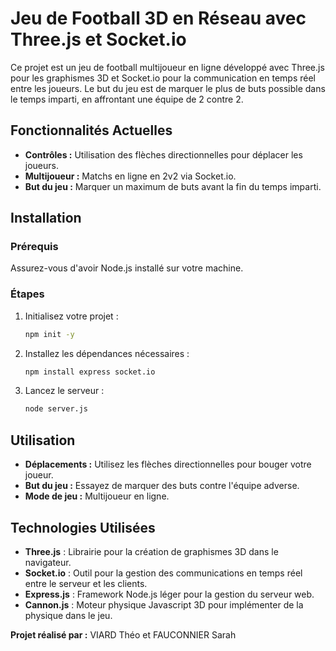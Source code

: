 # Jeu de Football 3D en Réseau avec Three.js et Socket.io

Ce projet est un jeu de football multijoueur en ligne développé avec Three.js pour les graphismes 3D et Socket.io pour la communication en temps réel entre les joueurs. Le but du jeu est de marquer le plus de buts possible dans le temps imparti, en affrontant une équipe de 2 contre 2.

## Fonctionnalités Actuelles

- **Contrôles :** Utilisation des flèches directionnelles pour déplacer les joueurs.
- **Multijoueur :** Matchs en ligne en 2v2 via Socket.io.
- **But du jeu :** Marquer un maximum de buts avant la fin du temps imparti.

## Installation

### Prérequis
Assurez-vous d'avoir Node.js installé sur votre machine.

### Étapes

1. Initialisez votre projet :
    ```bash
    npm init -y
    ```

2. Installez les dépendances nécessaires :
    ```bash
    npm install express socket.io
    ```

3. Lancez le serveur :
    ```bash
    node server.js
    ```

## Utilisation

- **Déplacements :** Utilisez les flèches directionnelles pour bouger votre joueur.
- **But du jeu :** Essayez de marquer des buts contre l'équipe adverse.
- **Mode de jeu :** Multijoueur en ligne.


## Technologies Utilisées

- **Three.js** : Librairie pour la création de graphismes 3D dans le navigateur.
- **Socket.io** : Outil pour la gestion des communications en temps réel entre le serveur et les clients.
- **Express.js** : Framework Node.js léger pour la gestion du serveur web.
- **Cannon.js** : Moteur physique Javascript 3D pour implémenter de la physique dans le jeu.

**Projet réalisé par :** VIARD Théo et FAUCONNIER Sarah
